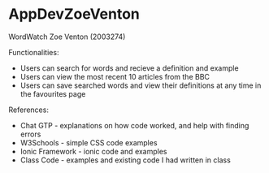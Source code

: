 # AppDevZoeVenton

WordWatch
Zoe Venton (2003274)

Functionalities:
- Users can search for words and recieve a definition and example
- Users can view the most recent 10 articles from the BBC
- Users can save searched words and view their definitions at any time in the favourites page



References:
- Chat GTP - explanations on how code worked, and help with finding errors
- W3Schools - simple CSS code examples
- Ionic Framework - ionic code and examples
- Class Code - examples and existing code I had written in class

